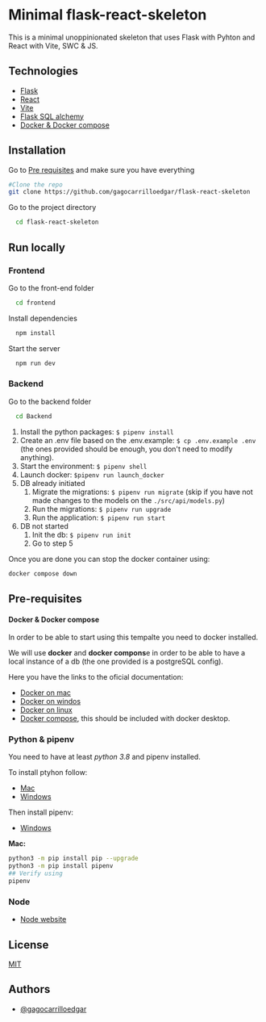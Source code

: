 # Minimal flask-react-skeleton

This is a minimal unoppinionated skeleton that uses Flask with Pyhton and React with Vite, SWC & JS.

## Technologies

- [Flask]()
- [React]()
- [Vite]()
- [Flask SQL alchemy]()
- [Docker & Docker compose]()

## Installation

Go to [Pre requisites](#pre-requisites) and make sure you have everything


```sh
#Clone the repo
git clone https://github.com/gagocarrilloedgar/flask-react-skeleton
```

Go to the project directory

```bash
  cd flask-react-skeleton
```

## Run locally

### Frontend

Go to the front-end folder
```bash
  cd frontend
```

Install dependencies
```bash
  npm install
```

Start the server
```bash
  npm run dev
```

### Backend
Go to the backend folder

```bash
  cd Backend
```

1. Install the python packages: `$ pipenv install`
2. Create an .env file based on the .env.example: `$ cp .env.example .env` (the ones provided should be enough, you don't need to modify anything).
3. Start the environment: `$ pipenv shell`
4. Launch docker: `$pipenv run launch_docker`
5. DB already initiated
   1. Migrate the migrations: `$ pipenv run migrate` (skip if you have not made changes to the models on the `./src/api/models.py`)
   2. Run the migrations: `$ pipenv run upgrade`
   3. Run the application: `$ pipenv run start`
6. DB not started
   1. Init the db: `$ pipenv run init`
   2. Go to step 5

Once you are done you can stop the docker container using:

```sh
docker compose down
```


## Pre-requisites

#### Docker & Docker compose

In order to be able to start using this tempalte you need to docker installed.

We will use **docker** and **docker compons**e in order to be able to have a local instance of a db (the one provided is a postgreSQL config).

Here you have the links to the oficial documentation:

- [Docker on mac](https://docs.docker.com/desktop/install/mac-install/)
- [Docker on windos](https://docs.docker.com/desktop/install/windows-install/)
- [Docker on linux](https://docs.docker.com/desktop/install/linux-install/)
- [Docker compose](https://docs.docker.com/compose/install/), this should be included with docker desktop.

### Python & pipenv

You need to have at least _python 3.8_ and pipenv installed.

To install ptyhon follow:

- [Mac](https://docs.python-guide.org/starting/install3/osx/)
- [Windows](https://www.python.org/downloads/)

Then install pipenv:

- [Windows](https://www.pythontutorial.net/python-basics/install-pipenv-windows/)

**Mac:**

```sh
python3 -m pip install pip --upgrade
python3 -m pip install pipenv
## Verify using
pipenv
```

### Node

- [Node website](https://nodejs.org/en/download)

## License
[MIT](https://choosealicense.com/licenses/mit/)


## Authors

- [@gagocarrilloedgar](https://www.github.com/gagocarrilloedgar)


